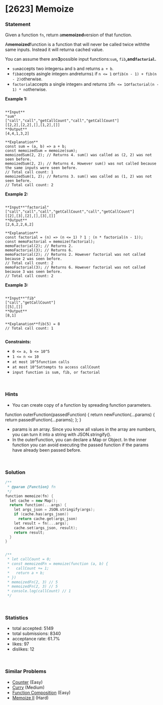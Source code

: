 # [2623] Memoize



### Statement

Given a function `fn`, return a**memoized**version of that function.

A**memoized**function is a function that will never be called twice withthe same inputs. Instead it will returna cached value.

You can assume there are**3**possible input functions:`sum`**,** `fib`**,**and`factorial`**.**
* `sum`accepts two integers`a` and `b` and returns `a + b`.
* `fib`accepts asingle integer`n` andreturns`1` if `n <= 1` or`fib(n - 1) + fib(n - 2)`otherwise.
* `factorial`accepts a single integer`n` and returns `1`if`n <= 1`or`factorial(n - 1) * n`otherwise.


**Example 1:**

```

**Input**
"sum"
["call","call","getCallCount","call","getCallCount"]
[[2,2],[2,2],[],[1,2],[]]
**Output**
[4,4,1,3,2]

**Explanation**
const sum = (a, b) => a + b;
const memoizedSum = memoize(sum);
memoizedSum(2, 2); // Returns 4. sum() was called as (2, 2) was not seen before.
memoizedSum(2, 2); // Returns 4. However sum() was not called because the same inputs were seen before.
// Total call count: 1
memoizedSum(1, 2); // Returns 3. sum() was called as (1, 2) was not seen before.
// Total call count: 2

```

**Example 2:**

```

**Input**"factorial"
["call","call","call","getCallCount","call","getCallCount"]
[[2],[3],[2],[],[3],[]]
**Output**
[2,6,2,2,6,2]

**Explanation**
const factorial = (n) => (n <= 1) ? 1 : (n * factorial(n - 1));
const memoFactorial = memoize(factorial);
memoFactorial(2); // Returns 2.
memoFactorial(3); // Returns 6.
memoFactorial(2); // Returns 2. However factorial was not called because 2 was seen before.
// Total call count: 2
memoFactorial(3); // Returns 6. However factorial was not called because 3 was seen before.
// Total call count: 2

```

**Example 3:**

```

**Input**"fib"
["call","getCallCount"]
[[5],[]]
**Output**
[8,1]

**Explanation**fib(5) = 8
// Total call count: 1


```

**Constraints:**
* `0 <= a, b <= 10^5`
* `1 <= n <= 10`
* `at most 10^5function calls`
* `at most 10^5attempts to access callCount`
* `input function is sum, fib, or factorial`


<br />

### Hints

- You can create copy of a function by spreading function parameters. 

function outerFunction(passedFunction) {
  return newFunction(...params) {
    return passedFunction(...params);
  };
}
- params is an array. Since you know all values in the array are numbers, you can turn it into a string with JSON.stringify().
- In the outerFunction, you can declare a Map or Object. In the inner function you can avoid executing the passed function if the params have already been passed before.

<br />

### Solution

```cpp
/**
 * @param {Function} fn
 */
function memoize(fn) {
  let cache = new Map();
  return function(...args) {
    let args_json = JSON.stringify(args);
    if (cache.has(args_json))
      return cache.get(args_json)
    let result = fn(...args);
    cache.set(args_json, result);
    return result;
  }
}


/** 
 * let callCount = 0;
 * const memoizedFn = memoize(function (a, b) {
 *	 callCount += 1;
 *   return a + b;
 * })
 * memoizedFn(2, 3) // 5
 * memoizedFn(2, 3) // 5
 * console.log(callCount) // 1 
 */
```

<br />

### Statistics

- total accepted: 5149
- total submissions: 8340
- acceptance rate: 61.7%
- likes: 97
- dislikes: 12

<br />

### Similar Problems

- [Counter](https://leetcode.com/problems/counter) (Easy)
- [Curry](https://leetcode.com/problems/curry) (Medium)
- [Function Composition](https://leetcode.com/problems/function-composition) (Easy)
- [Memoize II](https://leetcode.com/problems/memoize-ii) (Hard)
